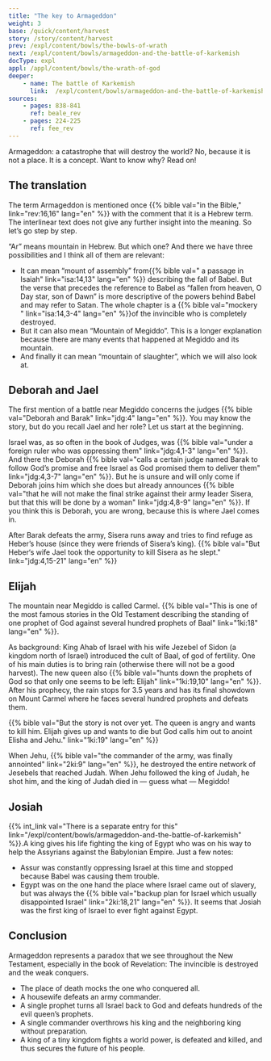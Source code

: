 ```yaml
---
title: "The key to Armageddon"
weight: 3
base: /quick/content/harvest
story: /story/content/harvest
prev: /expl/content/bowls/the-bowls-of-wrath
next: /expl/content/bowls/armageddon-and-the-battle-of-karkemish
docType: expl
appl: /appl/content/bowls/the-wrath-of-god
deeper:
    - name: The battle of Karkemish
      link:  /expl/content/bowls/armageddon-and-the-battle-of-karkemish
sources: 
    - pages: 838-841
      ref: beale_rev
    - pages: 224-225
      ref: fee_rev
---
```


Armageddon: a catastrophe that will destroy the world? No, because it is not a place. It is a concept. Want to know why? Read on!

## The translation

<a name="02ee"></a>
The term Armageddon is mentioned once {{% bible val="in the Bible," link="rev:16,16" lang="en" %}} with the comment that it is a Hebrew term. The interlinear text does not give any further insight into the meaning. So let’s go step by step.

“Ar” means mountain in Hebrew. But which one? And there we have three possibilities and I think all of them are relevant:

- It can mean “mount of assembly” from{{% bible val=" a passage in Isaiah" link="isa:14,13" lang="en" %}} describing the fall of Babel. But the verse that precedes the reference to Babel as “fallen from heaven, O Day star, son of Dawn” is more descriptive of the powers behind Babel and may refer to Satan. The whole chapter is a {{% bible val="mockery " link="isa:14,3-4" lang="en" %}}of the invincible who is completely destroyed.
- But it can also mean “Mountain of Megiddo”. This is a longer explanation because there are many events that happened at Megiddo and its mountain.
- And finally it can mean “mountain of slaughter”, which we will also look at.

## Deborah and Jael

<a name="4d88"></a>
The first mention of a battle near Megiddo concerns the judges {{% bible val="Deborah and Barak" link="jdg:4" lang="en" %}}. You may know the story, but do you recall Jael and her role? Let us start at the beginning.

Israel was, as so often in the book of Judges, was {{% bible val="under a foreign ruler who was oppressing them" link="jdg:4,1-3" lang="en" %}}. And there the Deborah {{% bible val="calls a certain judge named Barak to follow God’s promise and free Israel as God promised them to deliver them" link="jdg:4,3-7" lang="en" %}}. But he is unsure and will only come if Deborah joins him which she does but already announces {{% bible val="that he will not make the final strike against their army leader Sisera, but that this will be done by a woman" link="jdg:4,8-9" lang="en" %}}. If you think this is Deborah, you are wrong, because this is where Jael comes in.

After Barak defeats the army, Sisera runs away and tries to find refuge as Heber’s house (since they were friends of Sisera’s king). {{% bible val="But Heber‘s wife Jael took the opportunity to kill Sisera as he slept." link="jdg:4,15-21" lang="en" %}}

## Elijah

<a name="d43b"></a>
The mountain near Megiddo is called Carmel. {{% bible val="This is one of the most famous stories in the Old Testament describing the standing of one prophet of God against several hundred prophets of Baal" link="1ki:18" lang="en" %}}.

As background: King Ahab of Israel with his wife Jezebel of Sidon (a kingdom north of Israel) introduced the cult of Baal, of god of fertility. One of his main duties is to bring rain (otherwise there will not be a good harvest). The new queen also {{% bible val="hunts down the prophets of God so that only one seems to be left: Elijah" link="1ki:19,10" lang="en" %}}. After his prophecy, the rain stops for 3.5 years and has its final showdown on Mount Carmel where he faces several hundred prophets and defeats them.

{{% bible val="But the story is not over yet. The queen is angry and wants to kill him. Elijah gives up and wants to die but God calls him out to anoint Elisha and Jehu." link="1ki:19" lang="en" %}}

When Jehu, {{% bible val="the commander of the army, was finally annointed" link="2ki:9" lang="en" %}}, he destroyed the entire network of Jesebels that reached Judah. When Jehu followed the king of Judah, he shot him, and the king of Judah died in — guess what — Megiddo!

## Josiah

<a name="a257"></a>
{{% int_link val="There is a separate entry for this" link="/expl/content/bowls/armageddon-and-the-battle-of-karkemish" %}}.A king gives his life fighting the king of Egypt who was on his way to help the Assyrians against the Babylonian Empire. Just a few notes:

- Assur was constantly oppressing Israel at this time and stopped because Babel was causing them trouble.
- Egypt was on the one hand the place where Israel came out of slavery, but was always the {{% bible val="backup plan for Israel which usually disappointed Israel" link="2ki:18,21" lang="en" %}}. It seems that Josiah was the first king of Israel to ever fight against Egypt.

## Conclusion

<a name="c932"></a>
Armageddon represents a paradox that we see throughout the New Testament, especially in the book of Revelation: The invincible is destroyed and the weak conquers.

- The place of death mocks the one who conquered all.
- A housewife defeats an army commander.
- A single prophet turns all Israel back to God and defeats hundreds of the evil queen’s prophets.
- A single commander overthrows his king and the neighboring king without preparation.
- A king of a tiny kingdom fights a world power, is defeated and killed, and thus secures the future of his people.
